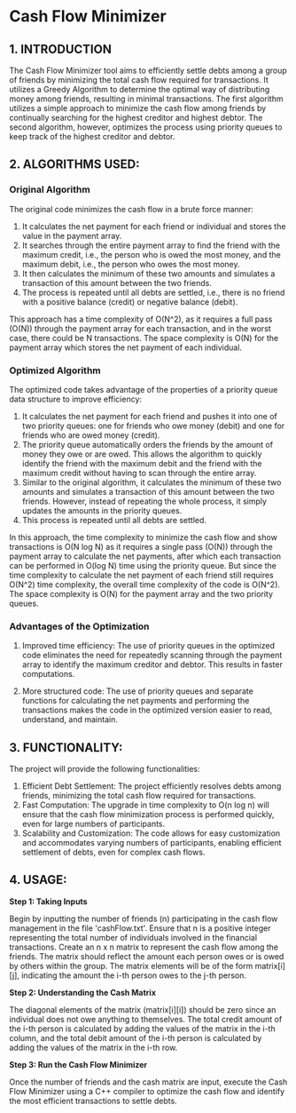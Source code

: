 # Cash Flow Minimizer

## 1. INTRODUCTION

The Cash Flow Minimizer tool aims to efficiently settle debts among a group of friends by minimizing the total cash flow required for transactions. It utilizes a Greedy Algorithm to determine the optimal way of distributing money among friends, resulting in minimal transactions. The first algorithm utilizes a simple approach to minimize the cash flow among friends by continually searching for the highest creditor and highest debtor. The second algorithm, however, optimizes the process using priority queues to keep track of the highest creditor and debtor.

## 2. ALGORITHMS USED:

### Original Algorithm

The original code minimizes the cash flow in a brute force manner:

1. It calculates the net payment for each friend or individual and stores the value in the payment array.
2. It searches through the entire payment array to find the friend with the maximum credit, i.e., the person who is owed the most money, and the maximum debit, i.e., the person who owes the most money.
3. It then calculates the minimum of these two amounts and simulates a transaction of this amount between the two friends.
4. The process is repeated until all debts are settled, i.e., there is no friend with a positive balance (credit) or negative balance (debit).

This approach has a time complexity of O(N^2), as it requires a full pass (O(N)) through the payment array for each transaction, and in the worst case, there could be N transactions. The space complexity is O(N) for the payment array which stores the net payment of each individual.

### Optimized Algorithm

The optimized code takes advantage of the properties of a priority queue data structure to improve efficiency:

1. It calculates the net payment for each friend and pushes it into one of two priority queues: one for friends who owe money (debit) and one for friends who are owed money (credit).
2. The priority queue automatically orders the friends by the amount of money they owe or are owed. This allows the algorithm to quickly identify the friend with the maximum debit and the friend with the maximum credit without having to scan through the entire array.
3. Similar to the original algorithm, it calculates the minimum of these two amounts and simulates a transaction of this amount between the two friends. However, instead of repeating the whole process, it simply updates the amounts in the priority queues.
4. This process is repeated until all debts are settled.

In this approach, the time complexity to minimize the cash flow and show transactions is O(N log N) as it requires a single pass (O(N)) through the payment array to calculate the net payments, after which each transaction can be performed in O(log N) time using the priority queue. But since the time complexity to calculate the net payment of each friend still requires O(N^2) time complexity, the overall time complexity of the code is O(N^2). The space complexity is O(N) for the payment array and the two priority queues.

### Advantages of the Optimization

1. Improved time efficiency: The use of priority queues in the optimized code eliminates the need for repeatedly scanning through the payment array to identify the maximum creditor and debtor. This results in faster computations.

2. More structured code: The use of priority queues and separate functions for calculating the net payments and performing the transactions makes the code in the optimized version easier to read, understand, and maintain.

## 3. FUNCTIONALITY:

The project will provide the following functionalities:

1. Efficient Debt Settlement: The project efficiently resolves debts among friends, minimizing the total cash flow required for transactions.
2. Fast Computation: The upgrade in time complexity to O(n log n) will ensure that the cash flow minimization process is performed quickly, even for large numbers of participants.
3. Scalability and Customization: The code allows for easy customization and accommodates varying numbers of participants, enabling efficient settlement of debts, even for complex cash flows.

## 4. USAGE:

**Step 1: Taking Inputs**

Begin by inputting the number of friends (n) participating in the cash flow management in the file 'cashFlow.txt'. Ensure that n is a positive integer representing the total number of individuals involved in the financial transactions. Create an n x n matrix to represent the cash flow among the friends. The matrix should reflect the amount each person owes or is owed by others within the group. The matrix elements will be of the form matrix[i][j], indicating the amount the i-th person owes to the j-th person.

**Step 2: Understanding the Cash Matrix**

The diagonal elements of the matrix (matrix[i][i]) should be zero since an individual does not owe anything to themselves. The total credit amount of the i-th person is calculated by adding the values of the matrix in the i-th column, and the total debit amount of the i-th person is calculated by adding the values of the matrix in the i-th row.

**Step 3: Run the Cash Flow Minimizer**

Once the number of friends and the cash matrix are input, execute the Cash Flow Minimizer using a C++ compiler to optimize the cash flow and identify the most efficient transactions to settle debts.
